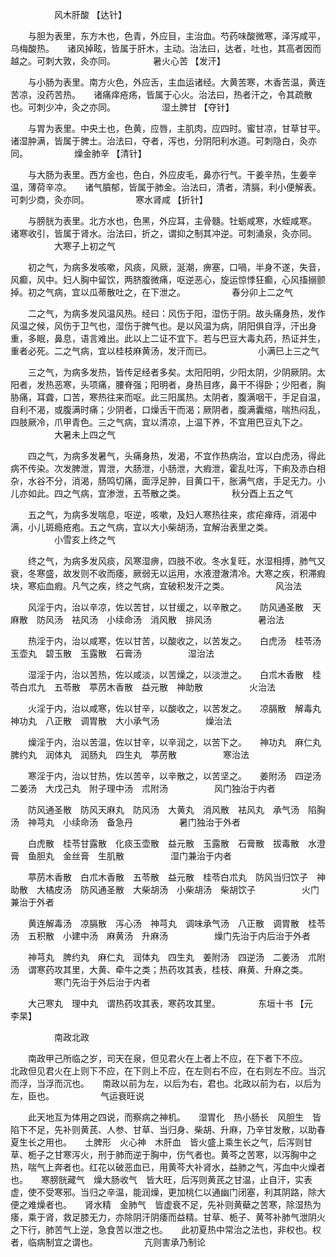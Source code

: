 <!-- { "loadSidebar": true } -->
　　　　　风木肝酸 【达针】

　　与胆为表里，东方木也，色青，外应目，主治血。芍药味酸微寒，泽泻咸平，乌梅酸热。　　诸风掉眩，皆属于肝木，主动。治法曰，达者，吐也，其高者因而越之。可刺大敦，灸亦同。
　　　　暑火心苦 【发汗】

　　与小肠为表里。南方火色，外应舌，主血运诸经。大黄苦寒，木香苦温，黄连苦凉，没药苦热。　　诸痛痒疮疡，皆属于心火。治法曰，热者汗之，令其疏散也。可刺少冲，灸之亦同。
　　　　　湿土脾甘 【夺针】

　　与胃为表里。中央土也，色黄，应唇，主肌肉，应四时。蜜甘凉，甘草甘平。　　诸湿肿满，皆属于脾土。治法曰，夺者，泻也，分阴阳利水道。可刺隐白，灸亦同。
　　　　　燥金肺辛 【清针】

　　与大肠为表里。西方金也，色白，外应皮毛，鼻亦行气。干姜辛热，生姜辛温，薄荷辛凉。　　诸气膹郁，皆属于肺金。治法曰，清者，清膈，利小便解表。可刺少商，灸亦同。
　　　　　寒水肾咸 【折针】

　　与膀胱为表里。北方水也，色黑，外应耳，主骨髓。牡蛎咸寒，水蛭咸寒。　　诸寒收引，皆属于肾水。治法曰，折之，谓抑之制其冲逆。可刺涌泉，灸亦同。
　　　　　大寒子上初之气

　　初之气，为病多发咳嗽，风痰，风厥，涎潮，痹塞，口喎，半身不遂，失音，风癫，风中。妇人胸中留饮，两脐腹微痛，呕逆恶心，旋运惊悸狂癫，心风搐搦颤掉。初之气病，宜以瓜蒂散吐之，在下泄之。
　　　　　春分卯上二之气

　　二之气，为病多发风温风热。经曰：风伤于阳，湿伤于阴。故头痛身热，发作风温之候，风伤于卫气也，湿伤于脾气也。是以风温为病，阴阳俱自浮，汗出身重，多眠，鼻息，语言难出。此以上二证不宜下。若与巴豆大毒丸药，热证并生，重者必死。二之气病，宜以桂枝麻黄汤，发汗而已。
　　　　　小满巳上三之气

　　三之气，为病多发热，皆传足经者多矣。太阳阳明，少阳太阴，少阴厥阴。太阳者，发热恶寒，头项痛，腰脊强；阳明者，身热目疼，鼻干不得卧；少阳者，胸胁痛，耳聋，口苦，寒热往来而呕。此三阳属热。太阴者，腹满咽干，手足自温，自利不渴，或腹满时痛；少阴者，口燥舌干而渴；厥阴者，腹满囊缩，喘热闷乱，四肢厥冷，爪甲青色。三之气病，宜以清凉，上温下养，不宜用巴豆丸下之。
　　　　　大暑未上四之气

　　四之气，为病多发暑气，头痛身热，发渴，不宜作热病治，宜以白虎汤，得此病不传染。次发脾泄，胃泄，大肠泄，小肠泄，大瘕泄，霍乱吐泻，下痢及赤白相杂，水谷不分，消渴，肠鸣切痛，面浮足肿，目黄口干，胀满气痞，手足无力。小儿亦如此。四之气病，宜渗泄，五苓散之类。
　　　　　秋分酉上五之气

　　五之气，为病多发喘息，呕逆，咳嗽，及妇人寒热往来，痎疟瘅痔，消渴中满，小儿斑瘾疮疱。五之气病，宜以大小柴胡汤，宜解治表里之类。
　　　　　小雪亥上终之气

　　终之气，为病多发风痰，风寒湿痹，四肢不收。冬水复旺，水湿相搏，肺气又衰，冬寒盛，故发则不收而痿，厥弱无以运用，水液澄澈清冷。大寒之疾，积滞瘕块，寒疝血瘕。凡气之疾，终之气病，宜破积发汗之类。
　　　　　风治法

　　风淫于内，治以辛凉，佐以苦甘，以甘缓之，以辛散之。　　防风通圣散　天麻散　防风汤　袪风汤　小续命汤　消风散　排风汤
　　　　　暑治法

　　热淫于内，治以咸寒，佐以甘苦，以酸收之，以苦发之。　　白虎汤　桂苓汤　玉壶丸　碧玉散　玉露散　石膏汤
　　　　　湿治法

　　湿淫于内，治以苦热，佐以咸淡，以苦燥之，以淡泄之。　　白朮木香散　桂苓白朮九　五苓散　葶苈木香散　益元散　神助散
　　　　　火治法

　　火淫于内，治以咸寒，佐以甘辛，以酸收之，以苦发之。　　凉膈散　解毒丸　神功丸　八正散　调胃散　大小承气汤
　　　　　燥治法

　　燥淫于内，治以苦温，佐以甘辛，以辛润之，以苦下之。　　神功丸　麻仁丸　脾约丸　润体丸　润肠丸　四生丸　葶苈散
　　　　　寒治法

　　寒淫于内，治以甘热，佐以苦辛，以辛散之，以苦坚之。　　姜附汤　四逆汤　二姜汤　大戊己丸　附子理中汤　朮附汤
　　　　　风门独治于内者

　　防风通圣散　防风天麻丸　防风汤　大黄丸　消风散　袪风丸　承气汤　陷胸汤　神芎丸　小续命汤　备急丹
　　　　　暑门独治于外者

　　白虎散　桂苓甘露散　化痰玉壶散　益元散　玉露散　石膏散　拔毒散　水澄膏　鱼胆丸　金丝膏　生肌散
　　　　　湿门兼治于内者

　　葶苈木香散　白朮木香散　五苓散　益元散　桂苓白朮丸　防风当归饮子　神助散　大橘皮汤　防风通圣散　大柴胡汤　小柴胡汤　柴胡饮子
　　　　　火门兼治于外者

　　黄连解毒汤　凉膈散　泻心汤　神芎丸　调味承气汤　八正散　调胃散　桂苓汤　五积散　小建中汤　麻黄汤　升麻汤
　　　　　燥门先治于内后治于外者

　　神芎丸　脾约丸　麻仁丸　润体丸　四生丸　姜附汤　四逆汤　二姜汤　朮附汤　谓寒药攻其里，大黄、牵牛之类；热药攻其表，桂枝、麻黄、升麻之类。
　　　　　寒门先治于外后治于内者

　　大己寒丸　理中丸　谓热药攻其表，寒药攻其里。
　　　　东垣十书 【元　李杲】

　　　　　南政北政

　　南政甲己所临之岁，司天在泉，但见君火在上者上不应，在下者下不应。　　北政但见君火在上则下不应，在下则上不应，在左则右不应，在右则左不应。当沉而浮，当浮而沉也。　　南政以前为左，以后为右，君也。北政以前为右，以后为左，臣也。
　　　　　气运衰旺说

　　此天地互为体用之四说，而察病之神机。　　湿胃化　热小肠长　风胆生　皆陷下不足，先补则黄芪、人参、甘草、当归身、柴胡、升麻，乃辛甘发散，以助春夏生长之用也。　　土脾形　火心神　木肝血　皆火盛上乘生长之气，后泻则甘草、栀子之甘寒泻火，刑于肺而逆于胸中，伤气者也。黄芩之苦寒，以泻胸中之热，喘气上奔者也。红花以破恶血已，用黄芩大补肾水，益肺之气，泻血中火燥者也。　　寒膀胱藏气　燥大肠收气　皆大旺，后泻则黄芪之甘温，止自汗，实表虚，使不受寒邪。当归之辛温，能润燥，更加桃仁以通幽门闭塞，利其阴路，除大便之难燥者也。　　肾水精　金肺气　皆虚衰不足，先补则黄蘗之苦寒，除湿热为痿，乘于肾，救足膝无力，亦除阴汗阴痿而益精。甘草、栀子、黄芩补肺气泄阴火之下行，肺苦气上逆，急食苦以泄之也。　　此初夏热中常治之法也，非权也。权者，临病制宜之谓也。
　　　　　亢则害承乃制论

